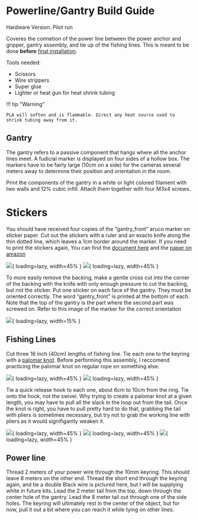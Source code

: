 # Powerline/Gantry Build Guide

Hardware Version: Pilot run

Coveres the connetion of the power line between the power anchor and gripper, gantry assembly, and tie up of the fishing lines.
This is meant to be done **before** [final installation](installation_guide.md).

Tools needed:  

 - Scissors
 - Wire strippers
 - Super glue
 - Lighter or heat gun for heat shrink tubing


!!! tip "Warning"

    PLA will soften and is flammable. Direct any heat source used to shrink tubing away from it.

## Gantry

The gantry refers to a passive component that hangs where all the anchor lines meet. A fudicial marker is displayed on four sides of a hollow box. The markers have to be fairly large (10cm on a side) for the cameras several meters away to determine their position and orientation in the room.

Print the components of the gantry in a white or light colored filament with two walls and 12% cubic infill. Attach them together with four M3x4 screws. 


# Stickers

You should have received four copies of the “gantry_front” aruco marker on sticker paper. Cut out the stickers with a ruler and an exacto knife along the thin dotted line, which leaves a 1cm border around the marker. If you need to print the stickers again, You can find the [document here](https://docs.google.com/document/d/1uWInzjaWLs-bZ3f5-mjPZeAdHX51PbgfzJ0FCqzDZFw/edit?usp=sharing) and the [paper on amazon](https://www.amazon.com/dp/B092444Z49)

![](images/gantry/image3.png){ loading=lazy, width=45% }
![](images/gantry/image4.png){ loading=lazy, width=45% }

To more easily remove the backing, make a gentle cross cut into the corner of the backing with the knife with only enough pressure to cut the backing, but not the sticker.
Put one sticker on each face of the gantry. They must be oriented correctly. The word “gantry_front” is printed at the bottom of each. Note that the top of the gantry is the part where the second part was screwed on. Refer to this image of the marker for the correct orientation

![](images/gantry/image2.png){ loading=lazy, width=15% }

## Fishing Lines

Cut three 16 inch (40cm) lengths of fishing line. Tie each one to the keyring with a [palomar knot](https://www.animatedknots.com/palomar-knot).
Before performing this assembly, I reccomend practicing the palomar knot on regular rope on something else.

![](images/gantry/image5.png){ loading=lazy, width=45% }
![](images/gantry/image6.png){ loading=lazy, width=45% }

Tie a quick release hook to each one, about 6cm to 10cm from the ring. Tie onto the hook, not the swivel.
Why trying to create a palomar knot at a given length, you may have to pull all the slack in the loop out from the tail. Once the knot is right, you have to pull pretty hard to do that, grabbing the tail with pliers is sometimes necessary, but try not to grab the working line with pliers as it would signifigantly weaken it.

![](images/gantry/image7.png){ loading=lazy, width=45% }
![](images/gantry/image8.png){ loading=lazy, width=45% }
![](images/gantry/image9.png){ loading=lazy, width=45% }

## Power line

Thread 2 meters of your power wire through the 10mm keyring. This should leave 8 meters on the other end. Thread the short end through the keyring again, and tie a double 
Black wire is pictured here, but I will be supplying white in future kits.
Lead the 2 meter tail from the top, down through the center hole of the gantry. Lead the 8 meter tail out through one of the side holes. The keyring will ultimately rest in the center of the object, but for now, pull it out a bit where you can reach it while tying on other lines.
